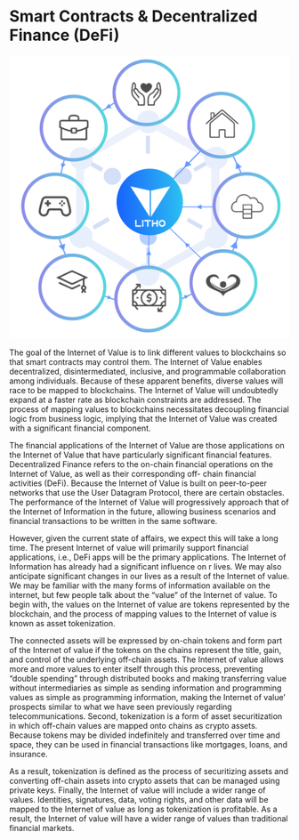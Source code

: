 # Smart Contracts & Decentralized Finance (DeFi)

![](.gitbook/assets/Icon_Template_2.png)

The goal of the Internet of Value is to link different values to blockchains so that smart contracts may control them. The Internet of Value enables decentralized, disintermediated, inclusive, and programmable collaboration among individuals. Because of these apparent benefits, diverse values will race to be mapped to blockchains. The Internet of Value will undoubtedly expand at a faster rate as blockchain constraints are addressed. The process of mapping values to blockchains necessitates decoupling financial logic from business logic, implying that the Internet of Value was created with a significant financial component.&#x20;

The financial applications of the Internet of Value are those applications on the Internet of Value that have particularly significant financial features. Decentralized Finance refers to the on-chain financial operations on the Internet of Value, as well as their corresponding off- chain financial activities (DeFi). Because the Internet of Value is built on peer-to-peer networks that use the User Datagram Protocol, there are certain obstacles. The performance of the Internet of Value will progressively approach that of the Internet of Information in the future, allowing business scenarios and financial transactions to be written in the same software.&#x20;

However, given the current state of affairs, we expect this will take a long time. The present Internet of value will primarily support financial applications, i.e., DeFi apps will be the primary applications. The Internet of Information has already had a significant influence on r lives. We may also anticipate significant changes in our lives as a result of the Internet of value. We may be familiar with the many forms of information available on the internet, but few people talk about the “value” of the Internet of value. To begin with, the values on the Internet of value are tokens represented by the blockchain, and the process of mapping values to the Internet of value is known as asset tokenization.

The connected assets will be expressed by on-chain tokens and form part of the Internet of value if the tokens on the chains represent the title, gain, and control of the underlying off-chain assets. The Internet of value allows more and more values to enter itself through this process, preventing “double spending” through distributed books and making transferring value without intermediaries as simple as sending information and programming values as simple as programming information, making the Internet of value’ prospects similar to what we have seen previously regarding telecommunications. Second, tokenization is a form of asset securitization in which off-chain values are mapped onto chains as crypto assets. Because tokens may be divided indefinitely and transferred over time and space, they can be used in financial transactions like mortgages, loans, and insurance.

As a result, tokenization is defined as the process of securitizing assets and converting off-chain assets into crypto assets that can be managed using private keys. Finally, the Internet of value will include a wider range of values. Identities, signatures, data, voting rights, and other data will be mapped to the Internet of value as long as tokenization is profitable. As a result, the Internet of value will have a wider range of values than traditional financial markets.
